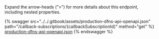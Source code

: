 Expand the arrow-heads (">") for more details about this endpoint, including nested properties.  

 {% swagger src="../../.gitbook/assets/production-dfns-api-openapi.json" path="/callback-subscriptions/{callbackSubscriptionId}" method="get" %}
[production-dfns-api-openapi.json](../../.gitbook/assets/production-dfns-api-openapi.json)
{% endswagger %}
